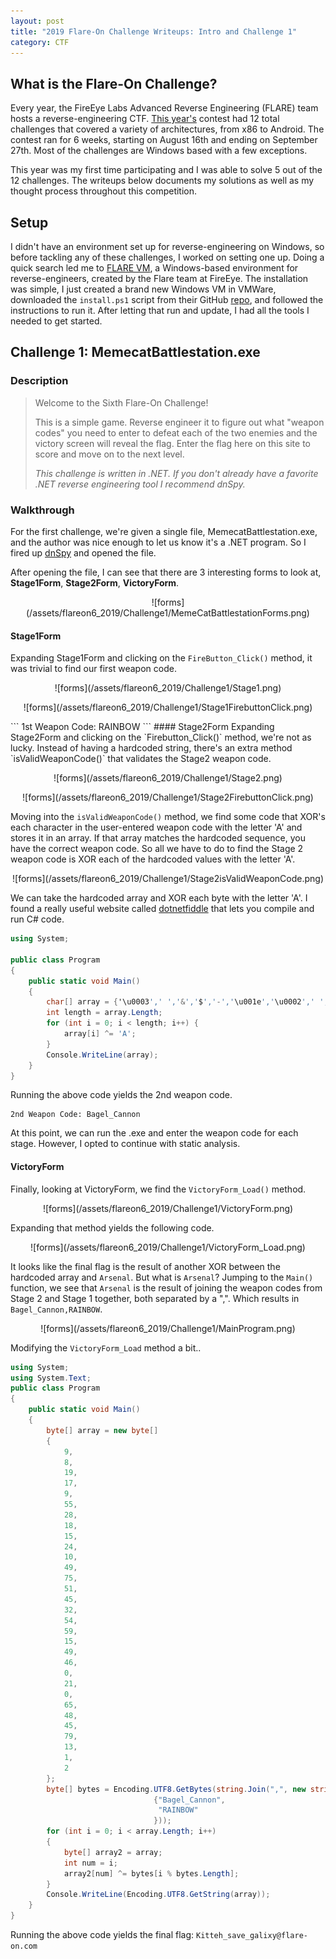 ```yaml
---
layout: post
title: "2019 Flare-On Challenge Writeups: Intro and Challenge 1"
category: CTF
---
```


## What is the Flare-On Challenge?
Every year, the FireEye Labs Advanced Reverse Engineering (FLARE) team hosts a reverse-engineering CTF. [This year's](https://www.fireeye.com/blog/threat-research/2019/07/announcing-the-sixth-annual-flare-on-challenge.html) contest had 12 total challenges that covered a variety of architectures, from x86 to Android. The contest ran for 6 weeks, starting on August 16th and ending on September 27th. Most of the challenges are Windows based with a few exceptions.

This year was my first time participating and I was able to solve 5 out of the 12 challenges. The writeups below documents my solutions as well as my thought process throughout this competition.

## Setup
I didn't have an environment set up for reverse-engineering on Windows, so before tackling any of these challenges, I worked on setting one up. Doing a quick search led me to [FLARE VM](https://www.fireeye.com/blog/threat-research/2018/11/flare-vm-update.html), a Windows-based environment for reverse-engineers, created by the Flare team at FireEye. The installation was simple, I just created a brand new Windows VM in VMWare, downloaded the `install.ps1` script from their GitHub [repo](https://github.com/fireeye/flare-vm), and followed the instructions to run it. After letting that run and update, I had all the tools I needed to get started.

## Challenge 1: MemecatBattlestation.exe
### Description

> Welcome to the Sixth Flare-On Challenge! 
>
> This is a simple game. Reverse engineer it to figure out what "weapon codes" you need to enter to defeat each of the two enemies and the victory screen will reveal the flag. Enter the flag here on this site to score and move on to the next level.
>
> *This challenge is written in .NET. If you don't already have a favorite .NET reverse engineering tool I recommend dnSpy.*


### Walkthrough
For the first challenge, we're given a single file, MemecatBattlestation.exe, and the author was nice enough to let us know it's a .NET program. So I fired up [dnSpy](https://github.com/0xd4d/dnSpy) and opened the file.

After opening the file, I can see that there are 3 interesting forms to look at, **Stage1Form**, **Stage2Form**, **VictoryForm**. 
<p align="center" markdown="1">
![forms](/assets/flareon6_2019/Challenge1/MemeCatBattlestationForms.png)
</p>

#### Stage1Form
Expanding Stage1Form and clicking on the `FireButton_Click()` method, it was trivial to find our first weapon code.
<p align="center" markdown="1">
![forms](/assets/flareon6_2019/Challenge1/Stage1.png)
</p>
<p align="center" markdown="1">
![forms](/assets/flareon6_2019/Challenge1/Stage1FirebuttonClick.png)
</p>
```
1st Weapon Code: RAINBOW
```
#### Stage2Form
Expanding Stage2Form and clicking on the `Firebutton_Click()` method, we're not as lucky. Instead of having a hardcoded string, there's an extra method `isValidWeaponCode()` that validates the Stage2 weapon code.
<p align="center" markdown="1">
![forms](/assets/flareon6_2019/Challenge1/Stage2.png)
</p>
<p align="center" markdown="1">
![forms](/assets/flareon6_2019/Challenge1/Stage2FirebuttonClick.png)
</p>

Moving into the `isValidWeaponCode()` method, we find some code that XOR's each character in the user-entered weapon code with the letter 'A' and stores it in an array. If that array matches the hardcoded sequence, you have the correct weapon code. So all we have to do to find the Stage 2 weapon code is XOR each of the hardcoded values with the letter 'A'.

<p align="center" markdown="1">
![forms](/assets/flareon6_2019/Challenge1/Stage2isValidWeaponCode.png)
</p>

We can take the hardcoded array and XOR each byte with the letter 'A'. I found a really useful website called [dotnetfiddle](https://dotnetfiddle.net/) that lets you compile and run C# code.

```csharp
using System;
					
public class Program
{
	public static void Main()
	{
		char[] array = {'\u0003',' ','&','$','-','\u001e','\u0002',' ','/','/','.','/'};
		int length = array.Length;
		for (int i = 0; i < length; i++) {
			array[i] ^= 'A';
		}
		Console.WriteLine(array);
	}
}
```
Running the above code yields the 2nd weapon code.
```
2nd Weapon Code: Bagel_Cannon
```

At this point, we can run the .exe and enter the weapon code for each stage. However, I opted to continue with static analysis.

#### VictoryForm
Finally, looking at VictoryForm, we find the `VictoryForm_Load()` method. 
<p align="center" markdown="1">
![forms](/assets/flareon6_2019/Challenge1/VictoryForm.png)
</p>

Expanding that method yields the following code.
<p align="center" markdown="1">
![forms](/assets/flareon6_2019/Challenge1/VictoryForm_Load.png)
</p>

It looks like the final flag is the result of another XOR between the hardcoded array and `Arsenal`. But what is `Arsenal`? Jumping to the `Main()` function, we see that `Arsenal` is the result of joining the weapon codes from Stage 2 and Stage 1 together, both separated by a ",". Which results in `Bagel_Cannon,RAINBOW`.
<p align="center" markdown="1">
![forms](/assets/flareon6_2019/Challenge1/MainProgram.png)
</p>

Modifying the `VictoryForm_Load` method a bit..

```c#
using System;
using System.Text;			
public class Program
{
    public static void Main()
    {
        byte[] array = new byte[]
        {
            9,
            8,
            19,
            17,
            9,
            55,
            28,
            18,
            15,
            24,
            10,
            49,
            75,
            51,
            45,
            32,
            54,
            59,
            15,
            49,
            46,
            0,
            21,
            0,
            65,
            48,
            45,
            79,
            13,
            1,
            2
        };
        byte[] bytes = Encoding.UTF8.GetBytes(string.Join(",", new string[]
                                {"Bagel_Cannon",
                                 "RAINBOW"
                                }));
        for (int i = 0; i < array.Length; i++)
        {
            byte[] array2 = array;
            int num = i;
            array2[num] ^= bytes[i % bytes.Length];
        }
        Console.WriteLine(Encoding.UTF8.GetString(array));
    }
}
```

Running the above code yields the final flag: `Kitteh_save_galixy@flare-on.com`